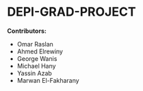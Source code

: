 # DEPI-GRAD-PROJECT
**Contributors:** 
* Omar Raslan
* Ahmed Elrewiny
* George Wanis
* Michael Hany
* Yassin Azab
* Marwan El-Fakharany

